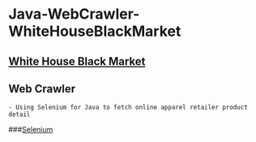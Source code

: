 # Java-WebCrawler-WhiteHouseBlackMarket
## [White House Black Market](http://www.whitehouseblackmarket.com/store/) 
## Web Crawler
	- Using Selenium for Java to fetch online apparel retailer product detail

###[Selenium](http://www.seleniumhq.org/)

   
    


